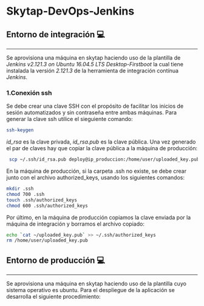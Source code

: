 # Skytap-DevOps-Jenkins
## Entorno de integración :computer:
---
Se aprovisiona una máquina en skytap haciendo uso de la plantilla de _Jenkins v2.121.3 on Ubuntu 16.04.5 LTS Desktop-Firstboot_ la cual tiene instalada la versión _2.121.3_ de la herramienta de integración contínua _Jenkins_. 

### 1.Conexión ssh
Se debe crear una clave SSH con el propósito de facilitar los inicios de sesión automatizados y sin contraseña entre ambas máquinas. Para generar la clave ssh utilice el sieguiente comando:
```sh
ssh-keygen
```
_id_rsa_ es la clave privada, _id_rsa.pub_ es la clave pública. Una vez generado el par de claves hay que copiar la clave pública a la máquina de producción:
```sh
 scp ~/.ssh/id_rsa.pub deploy@ip_produccion:/home/user/uploaded_key.pub
```
En la máquina de producción, si la carpeta .ssh no existe, se debe crear junto con el archivo authorized_keys, usando los siguientes comandos:
```sh
mkdir .ssh
chmod 700 .ssh
touch .ssh/authorized_keys
chmod 600 .ssh/authorized_keys
```
Por último, en la máquina de producción copiamos la clave enviada por la máquina de integración y borramos el archivo copiado:
```sh
echo `cat ~/uploaded_key.pub` >> ~/.ssh/authorized_keys
rm /home/user/uploaded_key.pub
```
## Entorno de producción :computer: 
---
Se aprovisiona una máquina en skytap haciendo uso de la plantilla cuyo sistema operativo es ubuntu. Para el despliegue de la aplicación se desarrolla el siguiente procedimiento:



